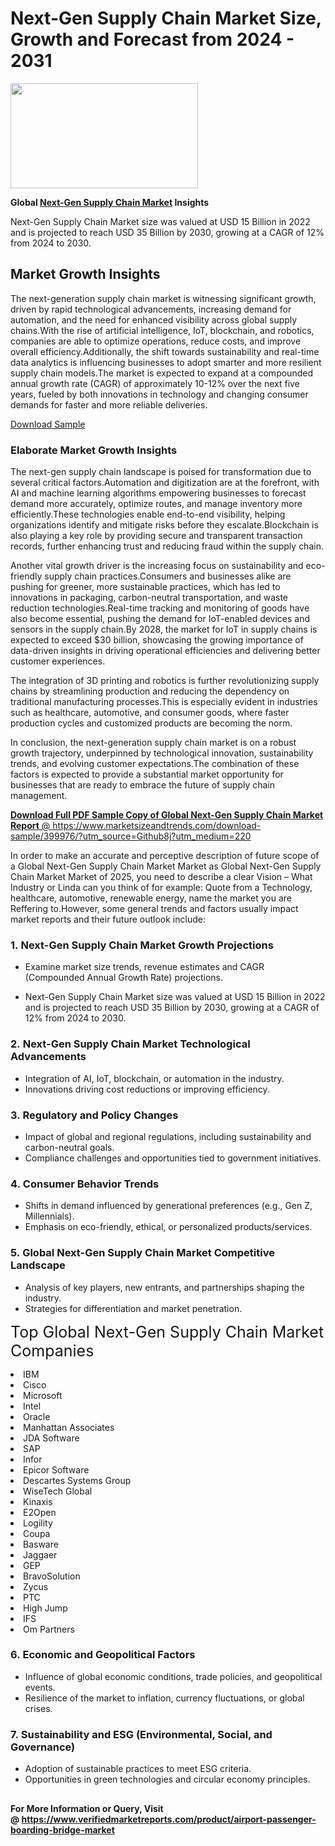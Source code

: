 <H1>Next-Gen Supply Chain Market Size, Growth and Forecast from 2024 - 2031</H1><img class="aligncenter size-medium wp-image-584254" src="https://thirdeyenews.in/wp-content/uploads/2024/09/Global-Market-Research-300x168.jpeg" alt="" width="300" height="168" /><p><strong>Global&nbsp;<a href="https://www.marketsizeandtrends.com/download-sample/399976/?utm_source=Github8j?utm_medium=220">Next-Gen Supply Chain Market</a> Insights</strong></p><p>Next-Gen Supply Chain Market size was valued at USD 15 Billion in 2022 and is projected to reach USD 35 Billion by 2030, growing at a CAGR of 12% from 2024 to 2030.</p><p><h2>Market Growth Insights</h2> <p>The next-generation supply chain market is witnessing significant growth, driven by rapid technological advancements, increasing demand for automation, and the need for enhanced visibility across global supply chains.With the rise of artificial intelligence, IoT, blockchain, and robotics, companies are able to optimize operations, reduce costs, and improve overall efficiency.Additionally, the shift towards sustainability and real-time data analytics is influencing businesses to adopt smarter and more resilient supply chain models.The market is expected to expand at a compounded annual growth rate (CAGR) of approximately 10-12% over the next five years, fueled by both innovations in technology and changing consumer demands for faster and more reliable deliveries.</p> <p><a href="#">Download Sample</a></p> <h3>Elaborate Market Growth Insights</h3> <p>The next-gen supply chain landscape is poised for transformation due to several critical factors.Automation and digitization are at the forefront, with AI and machine learning algorithms empowering businesses to forecast demand more accurately, optimize routes, and manage inventory more efficiently.These technologies enable end-to-end visibility, helping organizations identify and mitigate risks before they escalate.Blockchain is also playing a key role by providing secure and transparent transaction records, further enhancing trust and reducing fraud within the supply chain.</p> <p>Another vital growth driver is the increasing focus on sustainability and eco-friendly supply chain practices.Consumers and businesses alike are pushing for greener, more sustainable practices, which has led to innovations in packaging, carbon-neutral transportation, and waste reduction technologies.Real-time tracking and monitoring of goods have also become essential, pushing the demand for IoT-enabled devices and sensors in the supply chain.By 2028, the market for IoT in supply chains is expected to exceed $30 billion, showcasing the growing importance of data-driven insights in driving operational efficiencies and delivering better customer experiences.</p> <p>The integration of 3D printing and robotics is further revolutionizing supply chains by streamlining production and reducing the dependency on traditional manufacturing processes.This is especially evident in industries such as healthcare, automotive, and consumer goods, where faster production cycles and customized products are becoming the norm.</p> <p>In conclusion, the next-generation supply chain market is on a robust growth trajectory, underpinned by technological innovation, sustainability trends, and evolving customer expectations.The combination of these factors is expected to provide a substantial market opportunity for businesses that are ready to embrace the future of supply chain management.</p> <p><a href="#"></p><p><span class=""><strong>Download Full PDF Sample Copy of Global Next-Gen Supply Chain Market Report</strong> @ <a href="https://www.marketsizeandtrends.com/download-sample/399976/?utm_source=Github8j?utm_medium=220" target="_blank">https://www.marketsizeandtrends.com/download-sample/399976/?utm_source=Github8j?utm_medium=220</a></span></p><p>In order to make an accurate and perceptive description of future scope of a Global&nbsp;Next-Gen Supply Chain Market Market as Global&nbsp;Next-Gen Supply Chain Market Market of 2025, you need to describe a clear Vision &ndash; What Industry or Linda can you think of for example: Quote from a Technology, healthcare, automotive, renewable energy, name the market you are Reffering to.However, some general trends and factors usually impact market reports and their future outlook include:</p><h3>1.&nbsp;<strong>Next-Gen Supply Chain Market Growth Projections</strong></h3><ul><li>Examine market size trends, revenue estimates and CAGR (Compounded Annual Growth Rate) projections.</li><li><p>Next-Gen Supply Chain Market size was valued at USD 15 Billion in 2022 and is projected to reach USD 35 Billion by 2030, growing at a CAGR of 12% from 2024 to 2030.</p></li></ul><h3>2.&nbsp;<strong>Next-Gen Supply Chain Market Technological Advancements</strong></h3><ul><li>Integration of AI, IoT, blockchain, or automation in the industry.</li><li>Innovations driving cost reductions or improving efficiency.</li></ul><h3>3.&nbsp;<strong>Regulatory and Policy Changes</strong></h3><ul><li>Impact of global and regional regulations, including sustainability and carbon-neutral goals.</li><li>Compliance challenges and opportunities tied to government initiatives.</li></ul><h3>4.&nbsp;<strong>Consumer Behavior Trends</strong></h3><ul><li>Shifts in demand influenced by generational preferences (e.g., Gen Z, Millennials).</li><li>Emphasis on eco-friendly, ethical, or personalized products/services.</li></ul><h3>5.&nbsp;<strong>Global Next-Gen Supply Chain Market Competitive Landscape</strong></h3><ul><li>Analysis of key players, new entrants, and partnerships shaping the industry.</li><li>Strategies for differentiation and market penetration.</li></ul><p data-pm-slice="1 1 []"><span style="color: inherit; font-family: inherit; font-size: 25px;">Top Global Next-Gen Supply Chain Market Companies</span></p><div class="" data-test-id=""><p><li>IBM</li><li> Cisco</li><li> Microsoft</li><li> Intel</li><li> Oracle</li><li> Manhattan Associates</li><li> JDA Software</li><li> SAP</li><li> Infor</li><li> Epicor Software</li><li> Descartes Systems Group</li><li> WiseTech Global</li><li> Kinaxis</li><li> E2Open</li><li> Logility</li><li> Coupa</li><li> Basware</li><li> Jaggaer</li><li> GEP</li><li> BravoSolution</li><li> Zycus</li><li> PTC</li><li> High Jump</li><li> IFS</li><li> Om Partners</li></p></div><h3>6.&nbsp;<strong>Economic and Geopolitical Factors</strong></h3><ul><li>Influence of global economic conditions, trade policies, and geopolitical events.</li><li>Resilience of the market to inflation, currency fluctuations, or global crises.</li></ul><h3>7.&nbsp;<strong>Sustainability and ESG (Environmental, Social, and Governance)</strong></h3><ul><li>Adoption of sustainable practices to meet ESG criteria.</li><li>Opportunities in green technologies and circular economy principles.</li></ul><h2><strong style="font-size: 14px;">For More Information or Query, Visit @&nbsp;</strong><a style="background-color: #ffffff; font-size: 14px;" href="https://www.marketsizeandtrends.com/report/next-gen-supply-chain-market/" target="_blank">https://www.verifiedmarketreports.com/product/airport-passenger-boarding-bridge-market</a></h2>